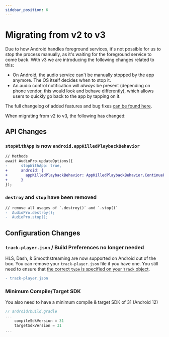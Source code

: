 ```yaml
---
sidebar_position: 6
---
```


# Migrating from v2 to v3

Due to how Android handles foreground services, it's not possible for us to stop the process manually, as it's waiting for the foreground service to come back. With v3 we are introducing the following changes related to this:

- On Android, the audio service can't be manually stopped by the app anymore.
    The OS itself decides when to stop it.
- An audio control notification will *always* be present (depending on phone
    vendor, this would look and behave differently), which allows users to
    quickly go back to the app by tapping on it.

The full changelog of added features and bug fixes [can be found here](https://github.com/evergrace-co/react-native-audio-pro/releases/tag/v3.0).

When migrating from v2 to v3, the following has changed:


## API Changes

### `stopWithApp` is now `android.appKilledPlaybackBehavior` 

```diff
// Methods
await AudioPro.updateOptions({
-      stopWithApp: true,
+      android: {
+        appKilledPlaybackBehavior: AppKilledPlaybackBehavior.ContinuePlayback
+      }
});
```

### `destroy` and `stop` have been removed

```diff
// remove all usages of `.destroy()` and `.stop()`
-  AudioPro.destroy();
-  AudioPro.stop();
```

## Configuration Changes

### `track-player.json` / Build Preferences no longer needed

HLS, Dash, & Smoothstreaming are now supported on Android out of the box. You
can remove your `track-player.json` file if you have one. You still need to
ensure that [the correct `type` is specified on your `Track`
object](./api/objects/track.md).

```diff
- track-player.json
```

### Minimum Compile/Target SDK

You also need to have a minimum compile & target SDK of 31 (Android 12)

```groovy
// android/build.gradle
...
    compileSdkVersion = 31
    targetSdkVersion = 31
...
```
